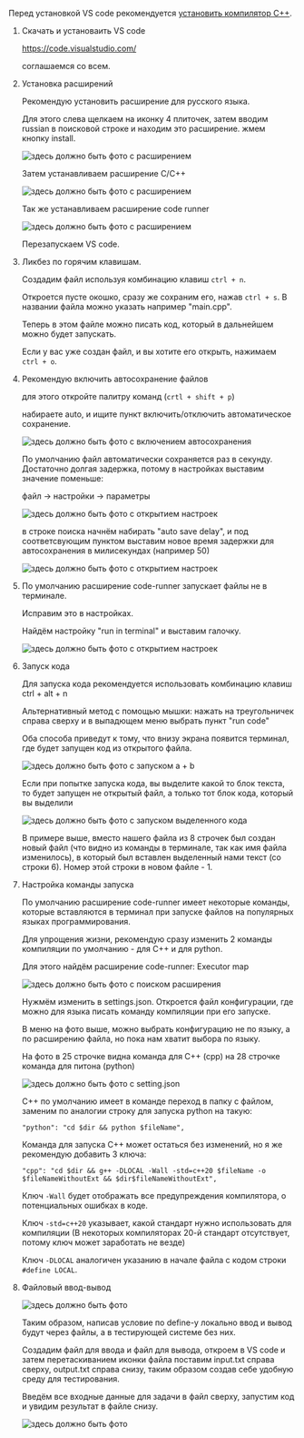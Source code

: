 Перед установкой VS code рекомендуется [установить компилятор C++](https://github.com/kolychestiy/olymp/blob/main/Настройка%20компьютера/установка%20компилятора%20C++.md).

1.  Скачать и установаить VS code

    https://code.visualstudio.com/

    соглашаемся со всем.

2.  Установка расширений

    Рекомендую установить расширение для русского языка.
    
    Для этого слева щелкаем на иконку 4 плиточек, затем вводим russian в поисковой строке и находим это расширение. жмем кнопку install.

    ![здесь должно быть фото с расширением](img/r1.jpg)

    Затем устанавливаем расширение C/C++

    ![здесь должно быть фото с расширением](img/r2.jpg)

    Так же устанавливаем расширение code runner

    ![здесь должно быть фото с расширением](img/r3.jpg)

    Перезапускаем VS code.

3.  Ликбез по горячим клавишам.

    Создадим файл используя комбинацию клавиш ```ctrl + n```.

    Откроется пусте окошко, сразу же сохраним его, нажав ```ctrl + s```. В названии файла можно указать например "main.cpp".

    Теперь в этом файле можно писать код, который в дальнейшем можно будет запускать.

    Если у вас уже создан файл, и вы хотите его открыть, нажимаем ```ctrl + o```.

4.  Рекомендую включить автосохранение файлов

    для этого откройте палитру команд (```crtl + shift + p```)

    набираете auto, и ищите пункт включить/отключить автоматическое сохранение.

    ![здесь должно быть фото с включением автосохранения](img/as.jpg)

    По умолчанию файл автоматически сохраняется раз в секунду. Достаточно долгая задержка, потому в настройках выставим значение поменьше:

    файл -> настройки -> параметры

    ![здесь должно быть фото с открытием настроек](img/os.png)

    в строке поиска начнём набирать "auto save delay", и под соответсвующим пунктом выставим новое время задержки для автосохранения в милисекундах (например 50)

    ![здесь должно быть фото с открытием настроек](img/sd.png)

5.  По умолчанию расширение code-runner запускает файлы не в терминале. 

    Исправим это в настройках.

    Найдём настройку "run in terminal" и выставим галочку.

    ![здесь должно быть фото с открытием настроек](img/st.png)
    
6.  Запуск кода

    Для запуска кода рекомендуется использовать комбинацию клавиш ctrl + alt + n
    
    Альтернативный метод с помощью мышки: нажать на треугольничек справа сверху и в выпадющем меню выбрать пункт "run code"

    Оба способа приведут к тому, что внизу экрана появится терминал, где будет запущен код из открытого файла.

    ![здесь должно быть фото с запуском a + b](img/rc.png)

    Если при попытке запуска кода, вы выделите какой то блок текста, то будет запущен не открытый файл, а только тот блок кода, который вы выделили

    ![здесь должно быть фото с запуском выделенного кода](img/br.png)

    В примере выше, вместо нашего файла из 8 строчек был создан новый файл (что видно из команды в терминале, так как имя файла изменилось), в который был вставлен выделенный нами текст (со строки 6). Номер этой строки в новом файле - 1.

7.  Настройка команды запуска

    По умолчанию расширение code-runner имеет некоторые команды, которые вставляются в терминал при запуске файлов на популярных языках программирования.

    Для упрощения жизни, рекомендую сразу изменить 2 команды компиляции по умолчанию - для C++ и для python.

    Для этого найдём расширение code-runner: Executor map

    ![здесь должно быть фото с поиском расширения](img/em.png)

    Нужмём изменить в settings.json. Откроется файл конфигурации, где можно для языка писать команду компиляции при его запуске. 
    
    В меню на фото выше, можно выбрать конфигурацию не по языку, а по расширению файла, но пока нам хватит выбора по языку. 

    На фото в 25 строчке видна команда для C++ (cpp) на 28 строчке команда для питона (python)

    ![здесь должно быть фото с setting.json](img/sj.png)

    C++ по умолчанию имеет в команде переход в папку с файлом, заменим по аналогии строку для запуска python на такую:

    ```"python": "cd $dir && python $fileName",```

    Команда для запуска C++ может остаться без изменений, но я же рекомендую добавить 3 ключа:

    ```"cpp": "cd $dir && g++ -DLOCAL -Wall -std=c++20 $fileName -o $fileNameWithoutExt && $dir$fileNameWithoutExt",```

    Ключ ```-Wall``` будет отображать все предупреждения компилятора, о потенциальных ошибках в коде.

    Ключ ```-std=c++20``` указывает, какой стандарт нужно использовать для компиляции (В некоторых компиляторах $20$-й стандарт отсутствует, потому ключ может заработать не везде)

    Ключ ```-DLOCAL``` аналогичен указанию в начале файла с кодом строки ```#define LOCAL```. 

8.  Файловый ввод-вывод

    ![здесь должно быть фото](img/sr.png)

    Таким образом, написав условие по define-у локально ввод и вывод будут через файлы, а в тестирующей системе без них.

    Создадим файл для ввода и файл для вывода, откроем в VS code и затем перетаскиванием иконки файла поставим input.txt справа сверху, output.txt справа снизу, таким образом создав себе удобную среду для тестирования.

    Введём все входные данные для задачи в файл сверху, запустим код и увидим результат в файле снизу. 

    ![здесь должно быть фото](img/er.png)
